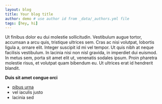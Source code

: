 ```yaml
---
layout: blog
title: Your blog title
author: demo # use author id from _data/_authors.yml file
tags: [hey, hi]
---
```

Ut finibus dolor eu dui molestie sollicitudin. Vestibulum augue tortor,
accumsan a arcu quis, tristique ultrices sem. Cras ac nisi volutpat,
lobortis ligula a, ornare elit. Integer suscipit id mi vel tempor.
Ut quis nibh at neque facilisis vestibulum. In lacinia nisi non nisl
gravida, in imperdiet dui euismod. In metus sem, porta sit amet elit
ut, venenatis sodales ipsum. Proin pharetra molestie risus, et
volutpat quam bibendum eu. Ut ultrices erat id hendrerit blandit.


**Duis sit amet congue orci**
- [pibus urna](/)
- vel iaculis justo
- lacinia sed
